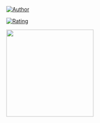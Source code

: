<p align="center">

<a href="https://github.com/A187ID"><img title="Author" src="https://img.shields.io/badge/AUTHOR-ARIS187 ID-orange.svg?style=for-the-badge&logo=github"></a>

</p>
<p align="center">

<a href="https://www.codefactor.io/repository/github/A187ID/AR15BOT"><img title="Rating" src="https://www.codefactor.io/repository/github/A187ID/AR15BOT/badge/main"></a>

</p>

<img src="https://raw.githubusercontent.com/A187ID/AR15BOT/main/aris/A187.jpg" width="230" height="230"/>

</p>

<br>
